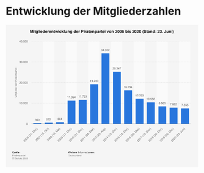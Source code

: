 # Entwicklung der Mitgliederzahlen

![](../.gitbook/assets/statistic_id201542_mitgliederentwicklung-der-piratenpartei-bis-2020.png)

